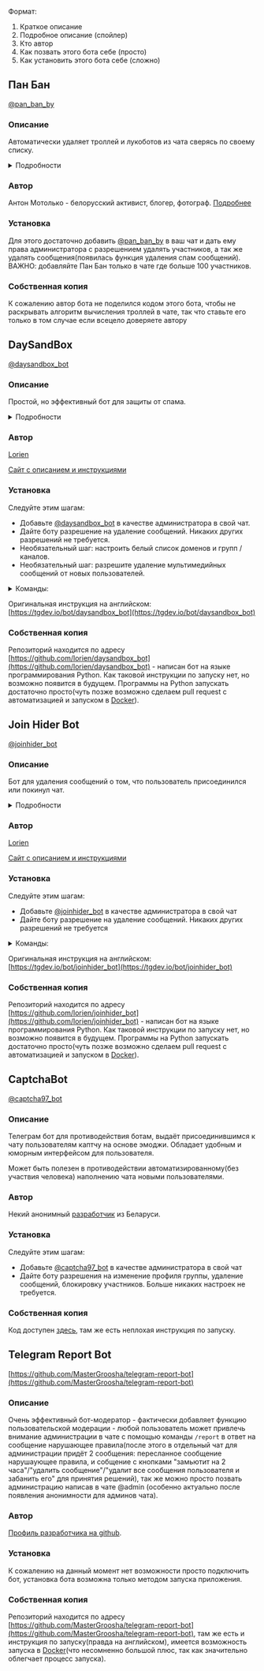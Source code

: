 Формат:
1) Краткое описание
2) Подробное описание (спойлер)
3) Кто автор
4) Как позвать этого бота себе (просто)
5) Как установить этого бота себе (сложно)

## Пан Бан
[@pan_ban_by](https://t.me/pan_ban_by)

### Описание
Автоматически удаляет троллей и лукоботов из чата сверясь по своему списку.

<details>
  <summary>Подробности</summary>

Пан Бан ведет базу троллей, и основываясь на ней делает две вещи:
1) При добавлении в чат смотрит есть ли среди участников тролли из базы. Если таковые находятся - Пан Бан удаляет их из чата
2) Если в чат заходит тролль из базы - он автоматически удаляется из чата в течение нескольких минут.

Обратите внимание, что Пан Бан - это не телеграм бот, а аккаунт.
Бот не может получить список участников чата, и, соответственно, не сможет выполнять описанные функции.

Как узнать результаты работы бота?
На текущий момент бот никак не оповещает о результатах своей работы. Но в скором времени у бота появится такая возможность и он будет отправлять в чат сообщение при каждом удалении из чата(либо агрегированно).

Что если бот удалит нормального участника?
Такие ошибки могут произойти. В этом случае нужно написать @dzechat_bot о ситуации. В @dzechat_bot можно писать в том числе если возникли какие-то вопросы/предложения.

Спасибо присоединившейся команде разработчиков бота к команде dze.chat!
</details>

### Автор
Антон Мотолько - белорусский активист, блогер, фотограф.
[Подробнее](http://cyclowiki.org/wiki/%D0%90%D0%BD%D1%82%D0%BE%D0%BD_%D0%93%D0%B0%D0%B4%D0%B8%D0%BC%D0%BE%D0%B2%D0%B8%D1%87_%D0%9C%D0%BE%D1%82%D0%BE%D0%BB%D1%8C%D0%BA%D0%BE)

### Установка
Для этого достаточно добавить [@pan_ban_by](https://t.me/pan_ban_by) в ваш чат и дать ему права администратора с разрешением удалять участников, а так же удалять сообщения(появилась функция удаления спам сообщений).
ВАЖНО: добавляйте Пан Бан только в чате где больше 100 участников.

### Собственная копия
К сожалению автор бота не поделился кодом этого бота, чтобы не раскрывать алгоритм вычисления троллей в чате, так что ставьте его только в том случае если всецело доверяете автору 


## DaySandBox

[@daysandbox_bot](https://t.me/daysandbox_bot)

### Описание
Простой, но эффективный бот для защиты от спама. 

<details>
  <summary>Подробности</summary>
  
Идея состоит в том, чтобы удалить ссылки, медиафайлы и перенаправленные сообщения, написанные пользователями, присоединившимися к чату менее 24 часов назад. Этот метод позволяет удалить большую часть спам-сообщений от новых пользователей. Обратной стороной этого подхода является то, что любой участник чата старше 1 дня может публиковать что угодно. Это компромисс между простотой и эффективностью. Вы получаете бесплатно инструмент, который автоматически удаляет много спам-сообщений, но не все. Вы можете установить список доменов и групп/каналов, которые никогда не должны блокироваться. Вы можете добавить нового участника чата в белый список, если хотите разрешить ему публиковать ссылки до истечения безопасного периода. По умолчанию удаление мультимедийных сообщений отключено. Прочтите «Команды», чтобы узнать, как включить удаление мультимедийных сообщений от новых пользователей. Также вы можете отключить новых пользователей на несколько часов с помощью опции mute_hours.

Тип сообщений, которые Daysandbox Bot считает возможным спамом:

* сообщение переадресовано из другого чата
* сообщение содержит ссылку на какой-либо веб-документ
* сообщение содержит упоминание @username, указывающее на группу или канал. Если @username указывает на какого-то пользователя, то это не считается ссылкой.
* сообщение содержит кнопку любого типа. Обычно такие сообщения отправляются через встроенных ботов.
* мультимедийные сообщения, отключены по умолчанию. Медиа - это аудио, игра, анимация, документ, фото, видео, голос, видеозаметка, контакт, местоположение.

</details>

### Автор
[Lorien](https://github.com/lorien)

[Сайт с описанием и инструкциями](https://tgdev.io)

### Установка
Следуйте этим шагам:

* Добавьте [@daysandbox_bot](https://t.me/daysandbox_bot) в качестве администратора в свой чат.
* Дайте боту разрешение на удаление сообщений. Никаких других разрешений не требуется.
* Необязательный шаг: настроить белый список доменов и групп / каналов.
* Необязательный шаг: разрешите удаление мультимедийных сообщений от новых пользователей.

<details>
  <summary>Команды:</summary>
  
```/daysandbox set notify_actions=yes``` - настроить бота писать сообщения в чат о каждом удаленном спам-сообщении

```/daysandbox set notify_actions=no``` - настроить автоматическое удаление спам-сообщений

```/daysandbox set remove_media=yes``` - настроить бота на удаление медиа-сообщений от новых пользователей (по умолчанию НЕТ)

```/daysandbox set remove_media=no``` - настроить бота, чтобы он НЕ удалял мультимедийные сообщения от новых пользователей

```/daysandbox set safe_hours=X``` - установить безопасный период на X часов. Значение X должно быть числом в диапазоне 0 <X <720. Другими словами, безопасный период должен быть больше нуля и меньше или равен одному месяцу.

```/daysandbox set mute_hours=X``` - полностью отключить звук для новых пользователей на указанное количество часов. По умолчанию это ноль часов, т.е. для новых пользователей звук не отключен. Допустимое значение для этой опции находится в диапазоне от 0 до 720.

```/daysandbox config``` - отобразить конфигурацию бота для текущего чата

```/daysandbox check``` - проверить, правильно ли установлен бот

```/daysandbox reload_admins``` - попросить бота перезагрузить админки для текущего чата. Список администраторов собирается один раз и кешируется. Используйте эту команду для обновления кэшированных данных.

```/daysandbox wl_add FOO``` - запретить боту блокировать ссылки, содержащие FOO. FOO может быть доменом или именем пользователя группы/канала. Используйте "@" чат, чтобы указать имена пользователей групп / каналов. Пример: ```/daysandbox wl_add google.com``` или ```/daysandbox wl_add @tgdev_en```.

```/daysandbox wl_del FOO``` - удалить FOO из списка доменов/групп/каналов, которые никогда не должны блокироваться. Пример: ```/daysandbox wl_del yahoo.com```

```/daysandbox userwl_add USER``` - запретить боту блокировать сообщения от пользователя. Имя пользователя USER должно начинаться с символа "@". Пример: 

```/daysandbox userwl_add @foobar```

```/daysandbox userwl_del USER``` - удалить пользователя USER из белого списка. Пример: ```/daysandbox userwl_del @foobar```

```/daysandbox set lang=<lang-code>``` - настроить язык уведомлений. Допустимые значения для этих настроек: ```en``` и ```ru```.

</details>

Оригинальная инструкция на английском: [https://tgdev.io/bot/daysandbox_bot](https://tgdev.io/bot/daysandbox_bot)

### Собственная копия
Репозиторий находится по адресу [https://github.com/lorien/daysandbox_bot](https://github.com/lorien/daysandbox_bot) - написан бот на языке программирования Python. Как таковой инструкции по запуску нет, но возможно появится в будущем. Программы на Python запускать достаточно просто(чуть позже возможно сделаем pull request с автоматизацией и запуском в [Docker](https://ru.wikipedia.org/wiki/Docker)).

## Join Hider Bot
[@joinhider_bot](https://t.me/joinhider_bot)

### Описание
Бот для удаления сообщений о том, что пользователь присоединился или покинул чат.

<details>
  <summary>Подробности</summary>
 
По умолчанию он удаляет как сообщении о присоединившемся пользователе, так и сообщение о покинувшем чат пользователе. Вы можете настроить его для каждого конкретного чата. Например, вы можете настроить бота так, чтобы он удалял сообщения, присоединившегося к чату пользователя, но оставлял сообщения, о покинувшем  чат пользователе.

</details>

### Автор
[Lorien](https://github.com/lorien)

[Сайт с описанием и инструкциями](https://tgdev.io)

### Установка
Следуйте этим шагам:

* Добавьте [@joinhider_bot](https://t.me/joinhider_bot) в качестве администратора в свой чат
* Дайте боту разрешение на удаление сообщений. Никаких других разрешений не требуется

<details>
  <summary>Команды:</summary>

```/joinhider check``` - проверить, правильно ли установлен бот.

```/joinhider config``` - отобразить конфиг бота для текущего чата

```/joinhider set delete_user_joined_msg MODE``` - включить или отключить удаление сообщений о подключении пользователя к чату. MODE должен быть да или нет. Пример команды: ```/ joinhider set delete_user_joined_msg yes```

```/joinhider set delete_user_left_msg MODE``` - включить или отключить удаление сообщений о выходе пользователя из чата. MODE должно быть yes или no. Пример команды: ```/joinhider set delete_user_left_msg yes```

</details>

Оригинальная инструкция на английском: [https://tgdev.io/bot/joinhider_bot](https://tgdev.io/bot/joinhider_bot)

### Собственная копия
Репозиторий находится по адресу [https://github.com/lorien/joinhider_bot](https://github.com/lorien/joinhider_bot) - написан бот на языке программирования Python. Как таковой инструкции по запуску нет, но возможно появится в будущем. Программы на Python запускать достаточно просто(чуть позже возможно сделаем pull request с автоматизацией и запуском в [Docker](https://ru.wikipedia.org/wiki/Docker)).

## CaptchaBot
[@captcha97_bot](https://t.me/captcha97_bot)

### Описание
Телеграм бот для противодействия ботам, выдаёт присоединившимся к чату пользователям каптчу на основе эмоджи. Обладает удобным и юморным интерфейсом для пользователя.

Может быть полезен в противодействии автоматизированному(без участвия человека) наполнению чата новыми пользователями.

### Автор
Некий анонимный [разработчик](https://github.com/F0rzend) из Беларуси.

### Установка
Следуйте этим шагам:

* Добавьте [@captcha97_bot](https://t.me/captcha97_bot) в качестве администратора в свой чат
* Дайте боту разрешения на изменение профиля группы, удаление сообщений, блокировку участников. Больше никаких настроек не требуется.

### Собственная копия
Код доступен [здесь](https://github.com/F0rzend/antirobot_aiogram), там же есть неплохая инструкция по запуску.


## Telegram Report Bot
[https://github.com/MasterGroosha/telegram-report-bot](https://github.com/MasterGroosha/telegram-report-bot)

### Описание
Очень эффективный бот-модератор - фактически добавляет функцию пользовательской модерации - любой пользователь может привлечь внимание администрации в чате с помощью команды ```/report``` в ответ на сообщение нарушающее правила(после этого в отдельный чат для администрации придёт 2 сообщения: пересланное сообщение нарушаующее правила, и собщение с кнопками "замьютит на 2 часа"/"удалить сообщение"/"удалит все сообщения пользователя и забанить его" для принятия решений), так же можно просто позвать администрацию написав в чате @admin (особенно актуально после появления анонимности для админов чата).

### Автор
[Профиль разработчика на github](https://github.com/MasterGroosha).

### Установка
К сожалению на данный момент нет возможности просто подключить бот, установка бота возможна только методом запуска приложения.

### Собственная копия
Репозиторий находится по адресу [https://github.com/MasterGroosha/telegram-report-bot](https://github.com/MasterGroosha/telegram-report-bot), там же есть и инструкция по запуску(правда на английском), имеется возможность запуска в [Docker](https://ru.wikipedia.org/wiki/Docker)(что несомненно большой плюс, так как значительно облегчает процесс запуска).
